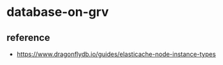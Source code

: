 # database-on-grv






## reference ##

* https://www.dragonflydb.io/guides/elasticache-node-instance-types
